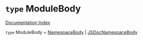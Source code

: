 # `type` ModuleBody

[Documentation Index](../README.md)

`type` ModuleBody = [NamespaceBody](../type.NamespaceBody/README.md) | [JSDocNamespaceBody](../type.JSDocNamespaceBody/README.md)
